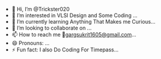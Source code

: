 - 👋 Hi, I’m @Trickster020
- 👀 I’m interested in VLSI Design and Some Coding ...
- 🌱 I’m currently learning Anything That Makes me Curious...
- 💞️ I’m looking to collaborate on ...
- 📫 How to reach me 📩gargsukrit1605@gmail.com...
- 😄 Pronouns: ...
- ⚡ Fun fact: I also Do Coding For Timepass...

<!---
Trickster020/Trickster020 is a ✨ special ✨ repository because its `README.md` (this file) appears on your GitHub profile.
You can click the Preview link to take a look at your changes.
--->
